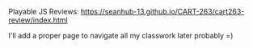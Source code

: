 Playable JS Reviews: https://seanhub-13.github.io/CART-263/cart263-review/index.html

I'll add a proper page to navigate all my classwork later probably =)
